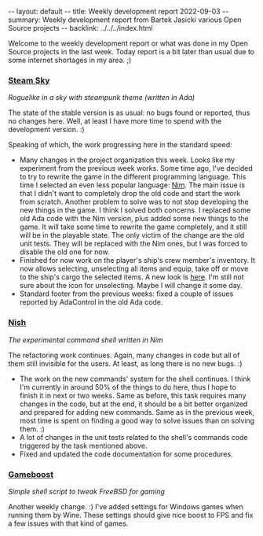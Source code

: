 -- layout: default
-- title: Weekly development report 2022-09-03
-- summary: Weekly development report from Bartek Jasicki various Open Source projects
-- backlink: ../../../index.html

Welcome to the weekly development report or what was done in my Open Source
projects in the last week. Today report is a bit later than usual due to some
internet shortages in my area. ;)

### [Steam Sky](https://www.laeran.pl/repositories/steamsky)

*Roguelike in a sky with steampunk theme (written in Ada)*

The state of the stable version is as usual: no bugs found or reported, thus
no changes here. Well, at least I have more time to spend with the development
version. :)

Speaking of which, the work progressing here in the standard speed:

* Many changes in the project organization this week. Looks like my experiment
  from the previous week works. Some time ago, I've decided to try to rewrite
  the game in the different programming language. This time I selected an even
  less popular language: [Nim](https://nim-lang.org/). The main issue is that
  I didn't want to completely drop the old code and start the work from
  scratch. Another problem to solve was to not stop developing the new things
  in the game. I think I solved both concerns. I replaced some old Ada code
  with the Nim version, plus added some new things to the game. It will take
  some time to rewrite the game completely, and it still will be in the
  playable state. The only victim of the change are the old unit tests. They
  will be replaced with the Nim ones, but I was forced to disable the old one
  for now.
* Finished for now work on the player's ship's crew member's inventory. It now
  allows selecting, unselecting all items and equip, take off or move to the
  ship's cargo the selected items. A new look is [here](https://imgur.com/q9SH5zm).
  I'm still not sure about the icon for unselecting. Maybe I will change it
  some day.
* Standard footer from the previous weeks: fixed a couple of issues reported
  by AdaControl in the old Ada code.

### [Nish](https://www.laeran.pl/repositories/nish)

*The experimental command shell written in Nim*

The refactoring work continues. Again, many changes in code but all of them
still invisible for the users. At least, as long there is no new bugs. :)

* The work on the new commands' system for the shell continues. I think I'm
  currently in around 50% of the things to do here, thus I hope to finish it in
  next or two weeks. Same as before, this task requires many changes in the
  code, but at the end, it should be a bit better organized and prepared for
  adding new commands. Same as in the previous week, most time is spent on
  finding a good way to solve issues than on solving them. :)
* A lot of changes in the unit tests related to the shell's commands code
  triggered by the task mentioned above.
* Fixed and updated the code documentation for some procedures.

### [Gameboost](https://www.laeran.pl/repositories/gameboost)

*Simple shell script to tweak FreeBSD for gaming*

Another weekly change. :) I've added settings for Windows games when running
them by Wine. These settings should give nice boost to FPS and fix a few issues
with that kind of games.
